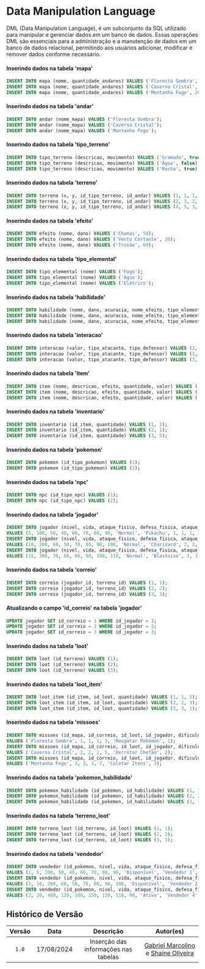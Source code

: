 # <b>Data Manipulation Language</b>


DML (Data Manipulation Language), é um subconjunto da SQL utilizado para manipular e gerenciar dados em um banco de dados. Essas operações DML são essenciais para a administração e a manutenção de dados em um banco de dados relacional, permitindo aos usuários adicionar, modificar e remover dados conforme necessário.

#### Inserindo dados na tabela 'mapa'

```sql
INSERT INTO mapa (nome, quantidade_andares) VALUES ('Floresta Sombra', 10);
INSERT INTO mapa (nome, quantidade_andares) VALUES ('Caverna Cristal', 15);
INSERT INTO mapa (nome, quantidade_andares) VALUES ('Montanha Fogo', 20);
```

#### Inserindo dados na tabela 'andar'

```sql
INSERT INTO andar (nome_mapa) VALUES ('Floresta Sombra');
INSERT INTO andar (nome_mapa) VALUES ('Caverna Cristal');
INSERT INTO andar (nome_mapa) VALUES ('Montanha Fogo');
```

#### Inserindo dados na tabela 'tipo_terreno'

```sql
INSERT INTO tipo_terreno (descricao, movimento) VALUES ('Gramado', true);
INSERT INTO tipo_terreno (descricao, movimento) VALUES ('Água', false);
INSERT INTO tipo_terreno (descricao, movimento) VALUES ('Rocha', true);
```

#### Inserindo dados na tabela 'terreno'

```sql
INSERT INTO terreno (x, y, id_tipo_terreno, id_andar) VALUES (1, 1, 1, 1);
INSERT INTO terreno (x, y, id_tipo_terreno, id_andar) VALUES (2, 3, 2, 2);
INSERT INTO terreno (x, y, id_tipo_terreno, id_andar) VALUES (4, 5, 3, 3);
```

#### Inserindo dados na tabela 'efeito'

```sql
INSERT INTO efeito (nome, dano) VALUES ('Chamas', 50);
INSERT INTO efeito (nome, dano) VALUES ('Vento Cortante', 30);
INSERT INTO efeito (nome, dano) VALUES ('Trovão', 60);
```

#### Inserindo dados na tabela 'tipo_elemental'

```sql
INSERT INTO tipo_elemental (nome) VALUES ('Fogo');
INSERT INTO tipo_elemental (nome) VALUES ('Água');
INSERT INTO tipo_elemental (nome) VALUES ('Elétrico');
```

#### Inserindo dados na tabela 'habilidade'

```sql
INSERT INTO habilidade (nome, dano, acuracia, nome_efeito, tipo_elemental) VALUES ('Lança Chamas', 70, 90, 'Chamas', 'Fogo');
INSERT INTO habilidade (nome, dano, acuracia, nome_efeito, tipo_elemental) VALUES ('Hidro Bomba', 80, 85, 'Vento Cortante', 'Água');
INSERT INTO habilidade (nome, dano, acuracia, nome_efeito, tipo_elemental) VALUES ('Choque do Trovão', 60, 95, 'Trovão', 'Elétrico');
```

#### Inserindo dados na tabela 'interacao'

```sql
INSERT INTO interacao (valor, tipo_atacante, tipo_defensor) VALUES (2, 'Fogo', 'Água');
INSERT INTO interacao (valor, tipo_atacante, tipo_defensor) VALUES (1, 'Água', 'Elétrico');
INSERT INTO interacao (valor, tipo_atacante, tipo_defensor) VALUES (3, 'Elétrico', 'Fogo');
```

#### Inserindo dados na tabela 'item'

```sql
INSERT INTO item (nome, descricao, efeito, quantidade, valor) VALUES ('Poção', 'Recupera vida', 'Recupera 50 HP', 5, 100);
INSERT INTO item (nome, descricao, efeito, quantidade, valor) VALUES ('Elixir', 'Recupera PP', 'Recupera todos os PP', 3, 200);
INSERT INTO item (nome, descricao, efeito, quantidade, valor) VALUES ('Reviver', 'Revive Pokémon', 'Revive com metade da vida', 2, 300);
```

#### Inserindo dados na tabela 'inventario'

```sql
INSERT INTO inventario (id_item, quantidade) VALUES (1, 2);
INSERT INTO inventario (id_item, quantidade) VALUES (2, 1);
INSERT INTO inventario (id_item, quantidade) VALUES (3, 5);
```

#### Inserindo dados na tabela 'pokemon'

```sql
INSERT INTO pokemon (id_tipo_pokemon) VALUES (1);
INSERT INTO pokemon (id_tipo_pokemon) VALUES (2);
```

#### Inserindo dados na tabela 'npc'

```sql
INSERT INTO npc (id_tipo_npc) VALUES (1);
INSERT INTO npc (id_tipo_npc) VALUES (2);
```

#### Inserindo dados na tabela 'jogador'

```sql
INSERT INTO jogador (nivel, vida, ataque_fisico, defesa_fisica, ataque_especial, velocidade, acuracia, evasao, status, nome, id_pokemon, id_inventario, id_correio, saldo)
VALUES (5, 100, 50, 40, 60, 70, 80, 90, 'Normal', 'Pikachu', 1, 1, 1, 1000);
INSERT INTO jogador (nivel, vida, ataque_fisico, defesa_fisica, ataque_especial, velocidade, acuracia, evasao, status, nome, id_pokemon, id_inventario, id_correio, saldo)
VALUES (10, 200, 60, 50, 70, 80, 90, 100, 'Normal', 'Charizard', 2, 2, 2, 2000);
INSERT INTO jogador (nivel, vida, ataque_fisico, defesa_fisica, ataque_especial, velocidade, acuracia, evasao, status, nome, id_pokemon, id_inventario, id_correio, saldo)
VALUES (15, 300, 70, 60, 80, 90, 100, 110, 'Normal', 'Blastoise', 3, 3, 3, 3000);
```

#### Inserindo dados na tabela 'correio'

```sql
INSERT INTO correio (jogador_id, terreno_id) VALUES (1, 1);
INSERT INTO correio (jogador_id, terreno_id) VALUES (2, 2);
INSERT INTO correio (jogador_id, terreno_id) VALUES (3, 3);
```

#### Atualizando o campo 'id_correio' na tabela 'jogador'

```sql
UPDATE jogador SET id_correio = 1 WHERE id_jogador = 1;
UPDATE jogador SET id_correio = 2 WHERE id_jogador = 2;
UPDATE jogador SET id_correio = 3 WHERE id_jogador = 3;
```

#### Inserindo dados na tabela 'loot'

```sql
INSERT INTO loot (id_terreno) VALUES (1);
INSERT INTO loot (id_terreno) VALUES (2);
INSERT INTO loot (id_terreno) VALUES (3);
```

#### Inserindo dados na tabela 'loot_item'

```sql
INSERT INTO loot_item (id_item, id_loot, quantidade) VALUES (1, 1, 5);
INSERT INTO loot_item (id_item, id_loot, quantidade) VALUES (2, 2, 3);
INSERT INTO loot_item (id_item, id_loot, quantidade) VALUES (3, 3, 1);
```

#### Inserindo dados na tabela 'missoes'

```sql
INSERT INTO missoes (id_mapa, id_correio, id_loot, id_jogador, dificuldade, objetivo, tipo_missao)
VALUES ('Floresta Sombra', 1, 1, 1, 3, 'Resgatar Pokémon', 1);
INSERT INTO missoes (id_mapa, id_correio, id_loot, id_jogador, dificuldade, objetivo, tipo_missao)
VALUES ('Caverna Cristal', 2, 2, 2, 5, 'Derrotar Chefão', 2);
INSERT INTO missoes (id_mapa, id_correio, id_loot, id_jogador, dificuldade, objetivo, tipo_missao)
VALUES ('Montanha Fogo', 3, 3, 3, 7, 'Coletar Itens', 3);
```

#### Inserindo dados na tabela 'pokemon_habilidade'

```sql
INSERT INTO pokemon_habilidade (id_pokemon, id_habilidade) VALUES (1, 1);
INSERT INTO pokemon_habilidade (id_pokemon, id_habilidade) VALUES (2, 2);
INSERT INTO pokemon_habilidade (id_pokemon, id_habilidade) VALUES (3, 3);
```

#### Inserindo dados na tabela 'terreno_loot'

```sql
INSERT INTO terreno_loot (id_terreno, id_loot) VALUES (1, 1);
INSERT INTO terreno_loot (id_terreno, id_loot) VALUES (2, 2);
INSERT INTO terreno_loot (id_terreno, id_loot) VALUES (3, 3);
```

#### Inserindo dados na tabela 'vendedor'

```sql
INSERT INTO vendedor (id_pokemon, nivel, vida, ataque_fisico, defesa_fisica, ataque_especial, velocidade, acuracia, evasao, status, nome, posicao, item_1, item_2, item_3)
VALUES (1, 5, 100, 50, 40, 60, 70, 80, 90, 'Disponível', 'Vendedor 1', 1, 1, 2, 3);
INSERT INTO vendedor (id_pokemon, nivel, vida, ataque_fisico, defesa_fisica, ataque_especial, velocidade, acuracia, evasao, status, nome, posicao, item_1, item_2, item_3)
VALUES (2, 10, 200, 60, 50, 70, 80, 90, 100, 'Disponível', 'Vendedor 2', 2, 1, 2, 3);
INSERT INTO vendedor (id_pokemon, nivel, vida, ataque_fisico, defesa_fisica, ataque_especial, velocidade, acuracia, evasao, status, nome, posicao, item_1, item_2, item_3)
VALUES (3, 20, 400, 120, 100, 150, 130, 110, 90, 'Ativo', 'Vendedor 4', 2, 1, 2, 3);
```

## Histórico de Versão

| Versão |    Data    |              Descrição               |                                                 Autor(es)                                                  |
| :----: | :--------: | :----------------------------------: | :--------------------------------------------------------------------------------------------------------: |
| `1.0`  | 17/08/2024 | Inserção das informações nas tabelas | [Gabriel Marcolino](https://github.com/GabrielMR360) e [Shaíne Oliveira](ttps://github.com/ShaineOliveira) |
